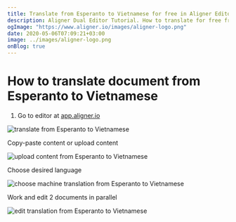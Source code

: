 ```yaml
---
title: Translate from Esperanto to Vietnamese for free in Aligner Editor
description: Aligner Dual Editor Tutorial. How to translate for free from Esperanto to Vietnamese. Aligner is multilingual document management platform. 
ogImage: "https://www.aligner.io/images/aligner-logo.png"
date: 2020-05-06T07:09:21+03:00
image: ../images/aligner-logo.png
onBlog: true
---
```


# How to translate document from Esperanto to Vietnamese

1. Go to editor at [app.aligner.io](https://app.aligner.io "Aligner App web page")

![translate from Esperanto to Vietnamese](../aligner-blank-editor.png "translate from Esperanto to Vietnamese")

Copy-paste content or upload content

![upload content from Esperanto to Vietnamese](../aligner-uploaded-document.png "upload content from Esperanto to Vietnamese")

Choose desired language

![choose machine translation from Esperanto to Vietnamese](../aligner-language-dropdown.png "choose machine translation from Esperanto to Vietnamese")

Work and edit 2 documents in parallel

![edit translation from Esperanto to Vietnamese](../aligner-double-sitded-editor.png "edit translation from Esperanto to Vietnamese")

